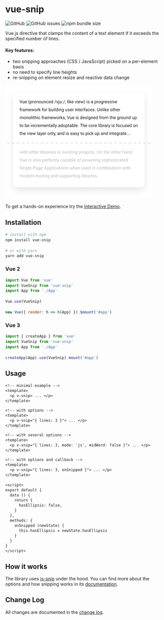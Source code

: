 # vue-snip

![GitHub](https://img.shields.io/github/license/ajobi/vue-snip)
![GitHub issues](https://img.shields.io/github/issues/ajobi/vue-snip)
![npm bundle size](https://img.shields.io/bundlephobia/minzip/vue-snip)

Vue.js directive that clamps the content of a text element if it exceeds the specified number of lines.

#### Key features:
* two snipping approaches (CSS / JavaScript) picked on a per-element basis
* no need to specify line heights
* re-snipping on element resize and reactive data change

![](assets/illustration.png)

To get a hands-on experience try the [Interactive Demo](https://ajobi.github.io/vue-snip/).

## Installation

``` bash
# install with npm
npm install vue-snip

# or with yarn
yarn add vue-snip
```

### Vue 2

``` javascript
import Vue from 'vue'
import VueSnip from 'vue-snip'
import App from './App'

Vue.use(VueSnip)

new Vue({ render: h => h(App) }).$mount('#app')
```

### Vue 3

```javascript
import { createApp } from 'vue'
import VueSnip from 'vue-snip'
import App from './App'

createApp(App).use(VueSnip).mount('#app')
```

## Usage

```vue
<!-- minimal example -->
<template>
  <p v-snip> ... </p>
</template>
```

```vue
<!-- with options -->
<template>
  <p v-snip="{ lines: 3 }"> ... </p>
</template>
```

```vue
<!-- with several options -->
<template>
  <p v-snip="{ lines: 3, mode: 'js', midWord: false }"> ... </p>
</template>
```

```vue
<!-- with options and callback -->
<template>
  <p v-snip="{ lines: 3, onSnipped }"> ... </p>
</template>

<script>
export default {
  data () {
    return {
      hasEllipsis: false,
    }
  },
  methods: {
    onSnipped (newState) {
      this.hasEllipsis = newState.hasEllipsis
    }
  }
}
</script>
```

## How it works

The library uses [js-snip](https://www.npmjs.com/package/js-snip) under the hood. You can find more about the options and how snipping works in its [documentation](https://github.com/ajobi/js-snip#how-it-works).

## Change Log
All changes are documented in the [change log](https://github.com/ajobi/vue-snip/blob/master/CHANGELOG.md).
